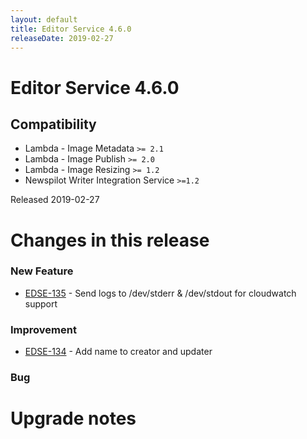 ```yaml
---
layout: default
title: Editor Service 4.6.0
releaseDate: 2019-02-27
---
```

<div class="jumbotron">
    <h1>Editor Service 4.6.0</h1>    
    <h2>Compatibility</h2>
    <ul>
        <li>Lambda - Image Metadata <code>>= 2.1</code></li>
        <li>Lambda - Image Publish <code>>= 2.0</code></li>
        <li>Lambda - Image Resizing <code>>= 1.2</code></li>
        <li>Newspilot Writer Integration Service <code>>=1.2</code></li>
    </ul>
</div>

Released 2019-02-27

 

# Changes in this release  


### New Feature 

 * [EDSE-135](https://jira.infomaker.se/browse/EDSE-135) - Send logs to /dev/stderr & /dev/stdout for cloudwatch support 


### Improvement 

 * [EDSE-134](https://jira.infomaker.se/browse/EDSE-134) - Add name to creator and updater 


### Bug 





# Upgrade notes  
             

